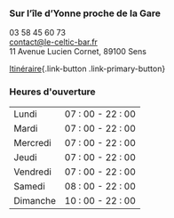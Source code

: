 ### Sur l’île d’Yonne proche de la Gare

03 58 45 60 73
<br />
contact@le-celtic-bar.fr
<br />
11 Avenue Lucien Cornet, 89100 Sens

[Itinéraire](https://goo.gl/maps/NoHuKcA4fBxX5DsD9){.link-button .link-primary-button}

### Heures d'ouverture

|          |                   |
| :--      |                --:|
| Lundi    | 07 : 00 - 22 : 00 |
| Mardi    | 07 : 00 - 22 : 00 |
| Mercredi | 07 : 00 - 22 : 00 |
| Jeudi    | 07 : 00 - 22 : 00 |
| Vendredi | 07 : 00 - 22 : 00 |
| Samedi   | 08 : 00 - 22 : 00 |
| Dimanche | 10 : 00 - 22 : 00 |

